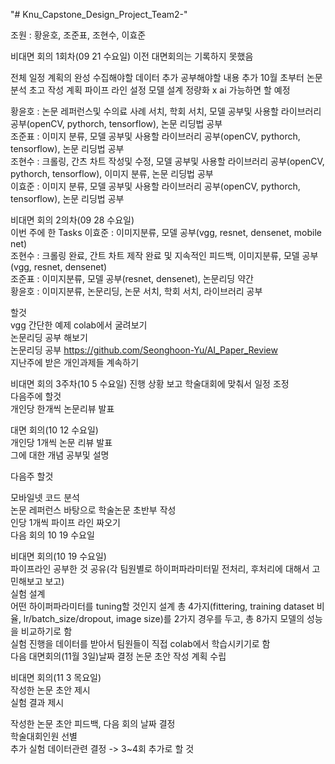 "# Knu_Capstone_Design_Project_Team2-" 


조원 : 황윤호, 조준표, 조현수, 이효준



비대면 회의 1회차(09 21 수요일)
  이전 대면회의는 기록하지 못했음
   
  전체 일정 계획의 완성
  수집해야할 데이터 추가 
  공부해야할 내용 추가
  10월 초부터 논문 분석
  초고 작성 계획
  파이프 라인 설정
  모델 설계 정량화
  x ai 가능하면 할 예정
  
  황윤호 : 논문 레퍼런스및 수의료 사례 서치, 학회 서치, 모델 공부및 사용할 라이브러리 공부(openCV, pythorch, tensorflow), 논문 리딩법 공부  
  조준표 : 이미지 분류, 모델 공부및 사용할 라이브러리 공부(openCV, pythorch, tensorflow), 논문 리딩법 공부  
  조현수 : 크롤링, 간츠 차트 작성및 수정, 모델 공부및 사용할 라이브러리 공부(openCV, pythorch, tensorflow), 이미지 분류, 논문 리딩법 공부  
  이효준 : 이미지 분류, 모델 공부및 사용할 라이브러리 공부(openCV, pythorch, tensorflow), 논문 리딩법 공부  

비대면 회의 2의차(09 28 수요일)    
  이번 주에 한 Tasks
  이효준 : 이미지분류, 모델 공부(vgg, resnet, densenet, mobile net)  
  조현수 : 크롤링 완료, 간트 차트 제작 완료 및 지속적인 피드백, 이미지분류, 모델 공부(vgg, resnet, densenet)   
  조준표 : 이미지분류, 모델 공부(resnet, densenet), 논문리딩 약간  
  황윤호 : 이미지분류,  논문리딩, 논문 서치, 학회 서치, 라이브러리 공부  
  
  할것  
  vgg 간단한 예제 colab에서 굴려보기  
  논문리딩 공부 해보기  
  논문리딩 공부 https://github.com/Seonghoon-Yu/AI_Paper_Review  
  지난주에 받은 개인과제들 계속하기  
    
   
   비대면 회의 3주차(10 5 수요일)
    진행 상황 보고
    학술대회에 맞춰서 일정 조정  
    다음주에 할것  
    개인당 한개씩 논문리뷰 발표  
 
 대면 회의(10 12 수요일)   
  개인당 1개씩 논문 리뷰 발표  
  그에 대한 개념 공부및 설명  
    
  다음주 할것  
    
  모바일넷 코드 분석  
  논문 레퍼런스 바탕으로 학술논문 초반부 작성  
  인당 1개씩 파이프 라인 짜오기  
  다음 회의 10 19 수요일  
  
비대면 회의(10 19 수요일)  
  파이프라인 공부한 것 공유(각 팀원별로 하이퍼파라미터밑 전처리, 후처리에 대해서 고민해보고 보고)  
  실험 설계  
   어떤 하이퍼파라미터를 tuning할 것인지 설계
   총 4가지(fittering, training dataset 비율, lr/batch_size/dropout, image size)를 2가지 경우를 두고, 총 8가지 모델의 성능을 비교하기로 함  
  실험 진행을 데이터를 받아서 팀원들이 직접 colab에서 학습시키기로 함  
  다음 대면회의(11월 3일)날짜 결정
  논문 초안 작성 계획 수립
  
비대면 회의(11 3 목요일)  
  작성한 논문 초안 제시  
  실험 결과 제시  
    
  작성한 논문 초안 피드백, 다음 회의 날짜 결정  
  학술대회인원 선별  
  추가 실험 데이터관련 결정 -> 3~4회 추가로 할 것  
